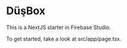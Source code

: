 
# DüşBox

This is a NextJS starter in Firebase Studio.

To get started, take a look at src/app/page.tsx.

